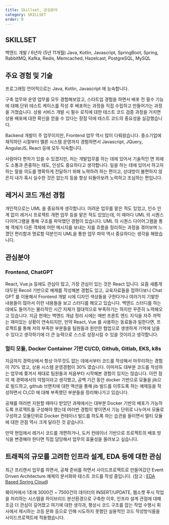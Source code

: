 ```yaml
---
title: Skillset, 관심분야 
category: SKILLSET
order: 0
---
```



## SKILLSET
백엔드 개발 / 6년차 (5년 11개월)
Java, Kotlin, Javascript, SpringBoot, Spring, RabbitMQ, Kafka, Redis, Memcached, Hazelcast, PostgreSQL, MySQL
<BR>

## 주요 경험 및 기술
프로그래밍 언어적으로는 Java, Kotlin, Javascript 에 능숙합니다.

구축 업무와 운영 업무를 모두 경험해보았고, 스타트업 경험을 하면서 배포 전 필수 기능에 대해 단위 테스트 케이스를 작성 후 배포하는 과정을 직접 수립하고 만들어가는 과정을 거쳤습니다. 상용 서비스 개발 시 필수 로직에 대한 테스트 코드 검증 과정을 거치면 상용 배포에 대한 확신을 얻을 수 있다는 장점 덕에 테스트 코드의 중요성을 실감했습니다.

Backend 개발이 주 업무이지만, Frontend 업무 역시 많이 다뤄왔습니다. 중소기업에 재직하던 시절부터 멜론 시스템 운영까지 경험하면서 Javascript, JQuery, AngularJS, React 등에 모두 익숙합니다.

사람마다 편차가 있을 수 있겠지만, 저는 개발업무를 하는 데에 있어서 기술적인 면 외에도 소통과 존중하는 태도, 인성도 중요하다고 생각합니다. 일을 하는 데에 있어서 하고자 하는 말을 의도를 명확하게 전달하기 위해 노력하려 하는 편이고, 상대방이 불편하지 않은지 내가 혹시 실수한 것은 없는지 등을 항상 되돌아보려 노력하고 조심하는 편입니다.
<BR>

## 레거시 코드 개선 경험
개인적으로는 UML 을 중요하게 생각합니다. 어려운 업무를 맡은 적도 있었고, 인수 인계 없이 레거시 프로젝트 개편 업무 등을 맡은 적도 있었는데, 이 때마다 UML 의 시퀀스 다이어그램을 통해 구조를 파악했던 경험이 있습니다. UML 의 시퀀스 다이어그램을 통해 객체가 다른 객체에 어떤 메시지를 보내는 지를 흐름을 정리하는 과정을 겪어보며 느꼈던 편리함과 명료함 덕분인지 UML을 통한 업무 파악 역시 중요하다는 생각을 해왔습니다.
<BR>

## 관심분야
### Frontend, ChatGPT
React, Vue.js 등에도 관심이 많고, 가장 관심이 있는 것은 React 입니다. 요즘 새롭게 대두된 Recoil 기반으로 예제를 작성해본 경험도 있고, 교육자료들을 접하다보니 Chat GPT 를 이용해서 Frontend 개발 시에 디자인 색상들을 구한다거나 여러가지 기발한 내용들이 많아서 이런 내용들을 보고 스터디를 해오고 있습니다. 백엔드 스터디를 하는 데에도 들어가는 물리적인 시간 자체가 절대적으로 부족하기는 하지만 꾸준히 노력해오고 있습니다. 지금 현재는 백엔드 개념 정리 시에는 매번 프론트 엔드 지식을 자주 까먹는 재미있는 상황이 연속되지만, 만약 React, Vue 를 사용하는 동료들과 일한다면, 프로젝트를 통해 저의 부족한 부분들을 팀원들과 원만한 협업으로 생생하게 기억에 남을 수 있다고 생각하기에 더 큰 능력으로 스스로 성장시킬 수 있을 것이라고 생각합니다.

### 멀티 모듈, Docker Container 기반 CI/CD, Github, Gitlab, EKS, k8s 
지금까지 경력상에서 항상 아무것도 없는 데에서부터 코드를 작성해서 마무리하는 경험이 70% 였고, 상용 시스템 운영경험이 30% 였습니다. 이마저도 대부분 코드를 작성하는 업무에 쫒겨서 제대로 팀원들과 처음부터 시작해본 경험이 있지는 않습니다. 이런 점이 제 경력에서의 약점이라고 생각했고, 공백 기간 동안 docker 기반으로 모듈을 jib으로 빌드하고, github 브랜치에 대한 액션을 통해 jib 빌드를 이루도록 하는 예제등을 작성하면서 CI,CD 에 대해 부족했던 부분들을 정리해나가고 있습니다.

공채를 여러번 지원할 때마다 받았던 과제에서는 대부분 Docker 기반의 배포가 가능하도록 프로젝트를 구성해야 했는데 여러번 경험이 쌓이면서 기능 단위로 나누어서 모듈로 구성하고 모듈단위로 Docker 컨테이너 빌드를 하도록 하는 습관을 들이면서 멀티 모듈에 대한 관점 역시 크게 달라진 것 같습니다.

만약 현업에서 레거시 코드를 개편하거나, 도커 컨테이너 기반으로 프로젝트의 배포 방식을 변경해야 한다면 직접 담당해서 업무의 효율성을 올려보고 싶습니다.
<br>

## 트래픽의 규모를 고려한 인프라 설계, EDA 등에 대한 관심
최근 프리랜서 업무를 하면서, 공채 준비를 하면서 사이드프로젝트로 만들어갔던 Event Driven Architecture 예제의 문서화와 테스트 코드를 작성 중입니다. 
(참고 : [EDA Based Spring Cloud](https://github.com/chagchagchag/eda-based-spring-cloud/))

웨이커에서 1초에 3000건 \~ 7500건의 데이터의 INSERT/UPDATE, 웹소켓 푸시 작업을 처리하는 시스템을 하이브리드 분산환경으로 구축한 이후, 인프라 설계 관점에 대해 조금 더 관심이 깊어졌고 여기에 대한 생각과, 평상시 코드 구조를 잡는 작업 수행시 회사에서 제시하는 코등 문화 등으로 인해 시도하지 못했던 실용적인 코드 작성방식들을 사이드프로젝트에 적용했습니다.<BR>


